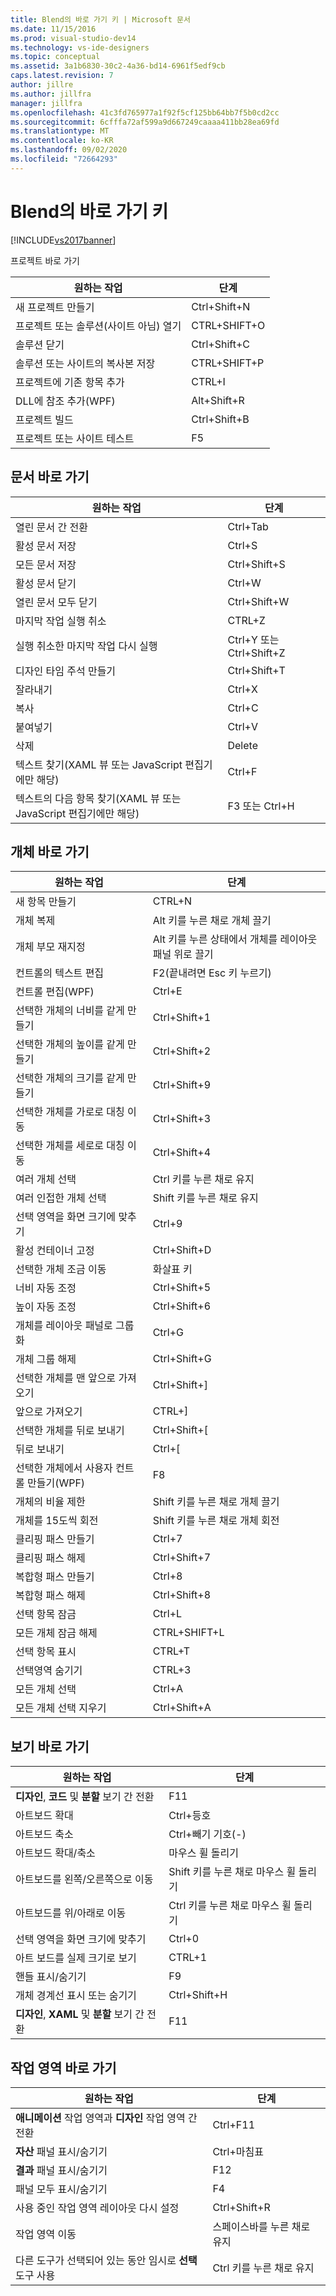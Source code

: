 ```yaml
---
title: Blend의 바로 가기 키 | Microsoft 문서
ms.date: 11/15/2016
ms.prod: visual-studio-dev14
ms.technology: vs-ide-designers
ms.topic: conceptual
ms.assetid: 3a1b6830-30c2-4a36-bd14-6961f5edf9cb
caps.latest.revision: 7
author: jillre
ms.author: jillfra
manager: jillfra
ms.openlocfilehash: 41c3fd765977a1f92f5cf125bb64bb7f5b0cd2cc
ms.sourcegitcommit: 6cfffa72af599a9d667249caaaa411bb28ea69fd
ms.translationtype: MT
ms.contentlocale: ko-KR
ms.lasthandoff: 09/02/2020
ms.locfileid: "72664293"
---
```

# <a name="keyboard-shortcuts-in-blend"></a>Blend의 바로 가기 키
[!INCLUDE[vs2017banner](../includes/vs2017banner.md)]

프로젝트 바로 가기

|원하는 작업|단계|
|----------------|-------------|
|새 프로젝트 만들기|Ctrl+Shift+N|
|프로젝트 또는 솔루션(사이트 아님) 열기|CTRL+SHIFT+O|
|솔루션 닫기|Ctrl+Shift+C|
|솔루션 또는 사이트의 복사본 저장|CTRL+SHIFT+P|
|프로젝트에 기존 항목 추가|CTRL+I|
|DLL에 참조 추가(WPF)|Alt+Shift+R|
|프로젝트 빌드|Ctrl+Shift+B|
|프로젝트 또는 사이트 테스트|F5|

## <a name="document-shortcuts"></a>문서 바로 가기

|원하는 작업|단계|
|----------------|-------------|
|열린 문서 간 전환|Ctrl+Tab|
|활성 문서 저장|Ctrl+S|
|모든 문서 저장|Ctrl+Shift+S|
|활성 문서 닫기|Ctrl+W|
|열린 문서 모두 닫기|Ctrl+Shift+W|
|마지막 작업 실행 취소|CTRL+Z|
|실행 취소한 마지막 작업 다시 실행|Ctrl+Y 또는 Ctrl+Shift+Z|
|디자인 타임 주석 만들기|Ctrl+Shift+T|
|잘라내기|Ctrl+X|
|복사|Ctrl+C|
|붙여넣기|Ctrl+V|
|삭제|Delete|
|텍스트 찾기(XAML 뷰 또는 JavaScript 편집기에만 해당)|Ctrl+F|
|텍스트의 다음 항목 찾기(XAML 뷰 또는 JavaScript 편집기에만 해당)|F3 또는 Ctrl+H|

## <a name="object-shortcuts"></a>개체 바로 가기

|원하는 작업|단계|
|----------------|-------------|
|새 항목 만들기|CTRL+N|
|개체 복제|Alt 키를 누른 채로 개체 끌기|
|개체 부모 재지정|Alt 키를 누른 상태에서 개체를 레이아웃 패널 위로 끌기|
|컨트롤의 텍스트 편집|F2(끝내려면 Esc 키 누르기)|
|컨트롤 편집(WPF)|Ctrl+E|
|선택한 개체의 너비를 같게 만들기|Ctrl+Shift+1|
|선택한 개체의 높이를 같게 만들기|Ctrl+Shift+2|
|선택한 개체의 크기를 같게 만들기|Ctrl+Shift+9|
|선택한 개체를 가로로 대칭 이동|Ctrl+Shift+3|
|선택한 개체를 세로로 대칭 이동|Ctrl+Shift+4|
|여러 개체 선택|Ctrl 키를 누른 채로 유지|
|여러 인접한 개체 선택|Shift 키를 누른 채로 유지|
|선택 영역을 화면 크기에 맞추기|Ctrl+9|
|활성 컨테이너 고정|Ctrl+Shift+D|
|선택한 개체 조금 이동|화살표 키|
|너비 자동 조정|Ctrl+Shift+5|
|높이 자동 조정|Ctrl+Shift+6|
|개체를 레이아웃 패널로 그룹화|Ctrl+G|
|개체 그룹 해제|Ctrl+Shift+G|
|선택한 개체를 맨 앞으로 가져오기|Ctrl+Shift+]|
|앞으로 가져오기|CTRL+]|
|선택한 개체를 뒤로 보내기|Ctrl+Shift+[|
|뒤로 보내기|Ctrl+[|
|선택한 개체에서 사용자 컨트롤 만들기(WPF)|F8|
|개체의 비율 제한|Shift 키를 누른 채로 개체 끌기|
|개체를 15도씩 회전|Shift 키를 누른 채로 개체 회전|
|클리핑 패스 만들기|Ctrl+7|
|클리핑 패스 해제|Ctrl+Shift+7|
|복합형 패스 만들기|Ctrl+8|
|복합형 패스 해제|Ctrl+Shift+8|
|선택 항목 잠금|Ctrl+L|
|모든 개체 잠금 해제|CTRL+SHIFT+L|
|선택 항목 표시|CTRL+T|
|선택영역 숨기기|CTRL+3|
|모든 개체 선택|Ctrl+A|
|모든 개체 선택 지우기|Ctrl+Shift+A|

## <a name="view-shortcuts"></a>보기 바로 가기

|원하는 작업|단계|
|----------------|-------------|
|**디자인**, **코드** 및 **분할** 보기 간 전환|F11|
|아트보드 확대|Ctrl+등호|
|아트보드 축소|Ctrl+빼기 기호(-)|
|아트보드 확대/축소|마우스 휠 돌리기|
|아트보드를 왼쪽/오른쪽으로 이동|Shift 키를 누른 채로 마우스 휠 돌리기|
|아트보드를 위/아래로 이동|Ctrl 키를 누른 채로 마우스 휠 돌리기|
|선택 영역을 화면 크기에 맞추기|Ctrl+0|
|아트 보드를 실제 크기로 보기|CTRL+1|
|핸들 표시/숨기기|F9|
|개체 경계선 표시 또는 숨기기|Ctrl+Shift+H|
|**디자인**, **XAML** 및 **분할** 보기 간 전환|F11|

## <a name="workspace-shortcuts"></a>작업 영역 바로 가기

|원하는 작업|단계|
|----------------|-------------|
|**애니메이션** 작업 영역과 **디자인** 작업 영역 간 전환|Ctrl+F11|
|**자산** 패널 표시/숨기기|Ctrl+마침표|
|**결과** 패널 표시/숨기기|F12|
|패널 모두 표시/숨기기|F4|
|사용 중인 작업 영역 레이아웃 다시 설정|Ctrl+Shift+R|
|작업 영역 이동|스페이스바를 누른 채로 유지|
|다른 도구가 선택되어 있는 동안 임시로 **선택** 도구 사용|Ctrl 키를 누른 채로 유지|
